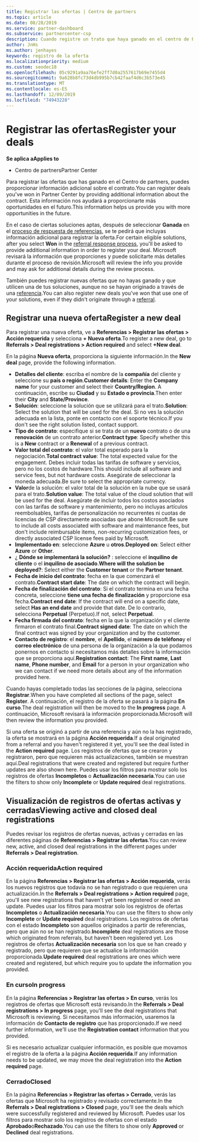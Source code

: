 ```yaml
---
title: Registrar las ofertas | Centro de partners
ms.topic: article
ms.date: 08/28/2019
ms.service: partner-dashboard
ms.subservice: partnercenter-csp
description: Cuando registre un trato que haya ganado en el centro de Partners, ayudará a Microsoft a proporcionarle más oportunidades en el futuro.
author: JnHs
ms.author: jenhayes
keywords: registro de la oferta
ms.localizationpriority: medium
ms.custom: seodec18
ms.openlocfilehash: 05c9291a9aa76efe2ff7d0a2557617b69e7455d4
ms.sourcegitcommit: 9a628b8fc73d4db995b7cb42faaf4d6c3b573e45
ms.translationtype: MT
ms.contentlocale: es-ES
ms.lasthandoff: 12/09/2019
ms.locfileid: "74943228"
---
```

# <a name="register-your-deals"></a><span data-ttu-id="9e16e-104">Registrar las ofertas</span><span class="sxs-lookup"><span data-stu-id="9e16e-104">Register your deals</span></span>

<span data-ttu-id="9e16e-105">**Se aplica a**</span><span class="sxs-lookup"><span data-stu-id="9e16e-105">**Applies to**</span></span>

-  <span data-ttu-id="9e16e-106">Centro de partners</span><span class="sxs-lookup"><span data-stu-id="9e16e-106">Partner Center</span></span>

<span data-ttu-id="9e16e-107">Para registrar las ofertas que has ganado en el Centro de partners, puedes proporcionar información adicional sobre el contrato.</span><span class="sxs-lookup"><span data-stu-id="9e16e-107">You can register deals you've won in Partner Center by providing additional information about the contract.</span></span> <span data-ttu-id="9e16e-108">Esta información nos ayudará a proporcionarte más oportunidades en el futuro.</span><span class="sxs-lookup"><span data-stu-id="9e16e-108">This information helps us provide you with more opportunities in the future.</span></span>

<span data-ttu-id="9e16e-109">En el caso de ciertas soluciones aptas, después de seleccionar **Ganada** en el [proceso de respuesta de referencias](responding-to-referrals.md), se te pedirá que incluyas información adicional para registrar la oferta.</span><span class="sxs-lookup"><span data-stu-id="9e16e-109">For certain eligible solutions, after you select **Won** in the [referral response process](responding-to-referrals.md), you'll be asked to provide additional information in order to register your deal.</span></span> <span data-ttu-id="9e16e-110">Microsoft revisará la información que proporciones y puede solicitarte más detalles durante el proceso de revisión.</span><span class="sxs-lookup"><span data-stu-id="9e16e-110">Microsoft will review the info you provide and may ask for additional details during the review process.</span></span>

<span data-ttu-id="9e16e-111">También puedes registrar nuevas ofertas que no hayas ganado y que utilicen una de tus soluciones, aunque no se hayan originado a través de una [referencia](referrals.md).</span><span class="sxs-lookup"><span data-stu-id="9e16e-111">You can also register new deals you've won that use one of your solutions, even if they didn't originate through a [referral](referrals.md).</span></span> 

## <a name="register-a-new-deal"></a><span data-ttu-id="9e16e-112">Registrar una nueva oferta</span><span class="sxs-lookup"><span data-stu-id="9e16e-112">Register a new deal</span></span>

<span data-ttu-id="9e16e-113">Para registrar una nueva oferta, ve a **Referencias > Registrar las ofertas > Acción requerida** y selecciona **+ Nueva oferta**.</span><span class="sxs-lookup"><span data-stu-id="9e16e-113">To register a new deal, go to **Referrals > Deal registrations > Action required** and select **+New deal**.</span></span>

<span data-ttu-id="9e16e-114">En la página **Nueva oferta**, proporciona la siguiente información.</span><span class="sxs-lookup"><span data-stu-id="9e16e-114">In the **New deal** page, provide the following information.</span></span>

- <span data-ttu-id="9e16e-115">**Detalles del cliente**: escriba el nombre de la **compañía** del cliente y seleccione su **país o región**.</span><span class="sxs-lookup"><span data-stu-id="9e16e-115">**Customer details**: Enter the **Company name** for your customer and select their **Country/Region**.</span></span> <span data-ttu-id="9e16e-116">A continuación, escribe su **Ciudad** y su **Estado o provincia**.</span><span class="sxs-lookup"><span data-stu-id="9e16e-116">Then enter their **City** and **State/Province**.</span></span>
- <span data-ttu-id="9e16e-117">**Solución**: seleccione la solución que se utilizará para el trato.</span><span class="sxs-lookup"><span data-stu-id="9e16e-117">**Solution**: Select the solution that will be used for the deal.</span></span> <span data-ttu-id="9e16e-118">Si no ves la solución adecuada en la lista, ponte en contacto con el soporte técnico.</span><span class="sxs-lookup"><span data-stu-id="9e16e-118">If you don't see the right solution listed, contact support.</span></span>
- <span data-ttu-id="9e16e-119">**Tipo de contrato**: especifique si se trata de un **nuevo** contrato o de una **renovación** de un contrato anterior.</span><span class="sxs-lookup"><span data-stu-id="9e16e-119">**Contract type**: Specify whether this is a **New** contract or a **Renewal** of a previous contract.</span></span>
- <span data-ttu-id="9e16e-120">**Valor total del contrato**: el valor total esperado para la negociación.</span><span class="sxs-lookup"><span data-stu-id="9e16e-120">**Total contract value**: The total expected value for the engagement.</span></span> <span data-ttu-id="9e16e-121">Debes incluir todas las tarifas de software y servicios, pero no los costos de hardware.</span><span class="sxs-lookup"><span data-stu-id="9e16e-121">This should include all software and service fees, but not hardware costs.</span></span> <span data-ttu-id="9e16e-122">Asegúrate de seleccionar la moneda adecuada.</span><span class="sxs-lookup"><span data-stu-id="9e16e-122">Be sure to select the appropriate currency.</span></span>
- <span data-ttu-id="9e16e-123">**Valor**de la solución: el valor total de la solución en la nube que se usará para el trato.</span><span class="sxs-lookup"><span data-stu-id="9e16e-123">**Solution value**: The total value of the cloud solution that will be used for the deal.</span></span> <span data-ttu-id="9e16e-124">Asegúrate de incluir todos los costos asociados con las tarifas de software y mantenimiento, pero no incluyas artículos reembolsables, tarifas de personalización no recurrentes ni cuotas de licencias de CSP directamente asociadas que abone Microsoft.</span><span class="sxs-lookup"><span data-stu-id="9e16e-124">Be sure to include all costs associated with software and maintenance fees, but don't include reimbursable items, non-recurring customization fees, or directly associated CSP license fees paid by Microsoft.</span></span>
- <span data-ttu-id="9e16e-125">**Implementado en**: seleccione **Azure** u **otros**.</span><span class="sxs-lookup"><span data-stu-id="9e16e-125">**Deployed on**: Select either **Azure** or **Other**.</span></span>
- <span data-ttu-id="9e16e-126">¿ **Dónde se implementará la solución?** : seleccione el **inquilino de cliente** o el **inquilino de asociado**.</span><span class="sxs-lookup"><span data-stu-id="9e16e-126">**Where will the solution be deployed?**: Select either the **Customer tenant** or the **Partner tenant**.</span></span>
- <span data-ttu-id="9e16e-127">**Fecha de inicio del contrato**: fecha en la que comenzará el contrato.</span><span class="sxs-lookup"><span data-stu-id="9e16e-127">**Contract start date**: The date on which the contract will begin.</span></span>
- <span data-ttu-id="9e16e-128">**Fecha de finalización del contrato**: Si el contrato termina en una fecha concreta, seleccione **tiene una fecha de finalización** y proporcione esa fecha.</span><span class="sxs-lookup"><span data-stu-id="9e16e-128">**Contract end date**: If the contract will end on a specific date, select **Has an end date** and provide that date.</span></span> <span data-ttu-id="9e16e-129">De lo contrario, selecciona **Perpetual** (Perpetuo).</span><span class="sxs-lookup"><span data-stu-id="9e16e-129">If not, select **Perpetual**.</span></span>
- <span data-ttu-id="9e16e-130">**Fecha firmada del contrato**: fecha en la que la organización y el cliente firmaron el contrato final.</span><span class="sxs-lookup"><span data-stu-id="9e16e-130">**Contract signed date**: The date on which the final contract was signed by your organization and by the customer.</span></span>
- <span data-ttu-id="9e16e-131">**Contacto de registro**: el **nombre**, el **Apellido**, el **número de teléfono**y el **correo electrónico** de una persona de la organización a la que podamos ponernos en contacto si necesitamos más detalles sobre la información que se proporciona aquí.</span><span class="sxs-lookup"><span data-stu-id="9e16e-131">**Registration contact**: The **First name**, **Last name**, **Phone number**, and **Email** for a person in your organization who we can contact if we need more details about any of the information provided here.</span></span>

<span data-ttu-id="9e16e-132">Cuando hayas completado todas las secciones de la página, selecciona **Registrar**.</span><span class="sxs-lookup"><span data-stu-id="9e16e-132">When you have completed all sections of the page, select **Register**.</span></span> <span data-ttu-id="9e16e-133">A continuación, el registro de la oferta se pasará a la página **En curso**.</span><span class="sxs-lookup"><span data-stu-id="9e16e-133">The deal registration will then be moved to the **In progress** page.</span></span> <span data-ttu-id="9e16e-134">A continuación, Microsoft revisará la información proporcionada.</span><span class="sxs-lookup"><span data-stu-id="9e16e-134">Microsoft will then review the information you provided.</span></span>

<span data-ttu-id="9e16e-135">Si una oferta se originó a partir de una referencia y aún no la has registrado, la oferta se mostrará en la página **Acción requerida**.</span><span class="sxs-lookup"><span data-stu-id="9e16e-135">If a deal originated from a referral and you haven't registered it yet, you'll see the deal listed in the **Action required** page.</span></span> <span data-ttu-id="9e16e-136">Los registros de ofertas que se crearon y registraron, pero que requieren más actualizaciones, también se muestran aquí.</span><span class="sxs-lookup"><span data-stu-id="9e16e-136">Deal registrations that were created and registered but require further updates are also shown here.</span></span> <span data-ttu-id="9e16e-137">Puedes usar los filtros para mostrar solo los registros de ofertas **Incompletos** o **Actualización necesaria**.</span><span class="sxs-lookup"><span data-stu-id="9e16e-137">You can use the filters to show only **Incomplete** or **Update required** deal registrations.</span></span>

## <a name="viewing-active-and-closed-deal-registrations"></a><span data-ttu-id="9e16e-138">Visualización de registros de ofertas activas y cerradas</span><span class="sxs-lookup"><span data-stu-id="9e16e-138">Viewing active and closed deal registrations</span></span>

<span data-ttu-id="9e16e-139">Puedes revisar los registros de ofertas nuevas, activas y cerradas en las diferentes páginas de **Referencias > Registrar las ofertas**.</span><span class="sxs-lookup"><span data-stu-id="9e16e-139">You can review new, active, and closed deal registrations in the different pages under **Referrals > Deal registration**.</span></span>

### <a name="action-required"></a><span data-ttu-id="9e16e-140">Acción requerida</span><span class="sxs-lookup"><span data-stu-id="9e16e-140">Action required</span></span>

<span data-ttu-id="9e16e-141">En la página **Referencias > Registrar las ofertas > Acción requerida**, verás los nuevos registros que todavía no se han registrado o que requieren una actualización.</span><span class="sxs-lookup"><span data-stu-id="9e16e-141">In the **Referrals > Deal registrations > Action required** page, you'll see new registrations that haven't yet been registered or need an update.</span></span> <span data-ttu-id="9e16e-142">Puedes usar los filtros para mostrar solo los registros de ofertas **Incompletos** o **Actualización necesaria**.</span><span class="sxs-lookup"><span data-stu-id="9e16e-142">You can use the filters to show only **Incomplete** or **Update required** deal registrations.</span></span> <span data-ttu-id="9e16e-143">Los registros de ofertas con el estado **Incompleto** son aquellos originados a partir de referencias, pero que aún no se han registrado.</span><span class="sxs-lookup"><span data-stu-id="9e16e-143">**Incomplete** deal registrations are those which originated from referrals, but haven't been registered yet.</span></span> <span data-ttu-id="9e16e-144">Los registros de ofertas **Actualización necesaria** son los que se han creado y registrado, pero que requieren que se actualice la información proporcionada.</span><span class="sxs-lookup"><span data-stu-id="9e16e-144">**Update required** deal registrations are ones which were created and registered, but which require you to update the information you provided.</span></span>

### <a name="in-progress"></a><span data-ttu-id="9e16e-145">En curso</span><span class="sxs-lookup"><span data-stu-id="9e16e-145">In progress</span></span>

<span data-ttu-id="9e16e-146">En la página **Referencias > Registrar las ofertas > En curso**, verás los registros de ofertas que Microsoft está revisando.</span><span class="sxs-lookup"><span data-stu-id="9e16e-146">In the **Referrals > Deal registrations > In progress** page, you'll see the deal registrations that Microsoft is reviewing.</span></span> <span data-ttu-id="9e16e-147">Si necesitamos más información, usaremos la información de **Contacto de registro** que has proporcionado.</span><span class="sxs-lookup"><span data-stu-id="9e16e-147">If we need further information, we'll use the **Registration contact** information that you provided.</span></span>

<span data-ttu-id="9e16e-148">Si es necesario actualizar cualquier información, es posible que movamos el registro de la oferta a la página **Acción requerida**.</span><span class="sxs-lookup"><span data-stu-id="9e16e-148">If any information needs to be updated, we may move the deal registration into the **Action required** page.</span></span>

### <a name="closed"></a><span data-ttu-id="9e16e-149">Cerrado</span><span class="sxs-lookup"><span data-stu-id="9e16e-149">Closed</span></span>

<span data-ttu-id="9e16e-150">En la página **Referencias > Registrar las ofertas > Cerrado**, verás las ofertas que Microsoft ha registrado y revisado correctamente.</span><span class="sxs-lookup"><span data-stu-id="9e16e-150">In the **Referrals > Deal registrations > Closed** page, you'll see the deals which were successfully registered and reviewed by Microsoft.</span></span> <span data-ttu-id="9e16e-151">Puedes usar los filtros para mostrar solo los registros de ofertas con el estado **Aprobado**o**Rechazado**.</span><span class="sxs-lookup"><span data-stu-id="9e16e-151">You can use the filters to show only **Approved** or **Declined** deal registrations.</span></span>
